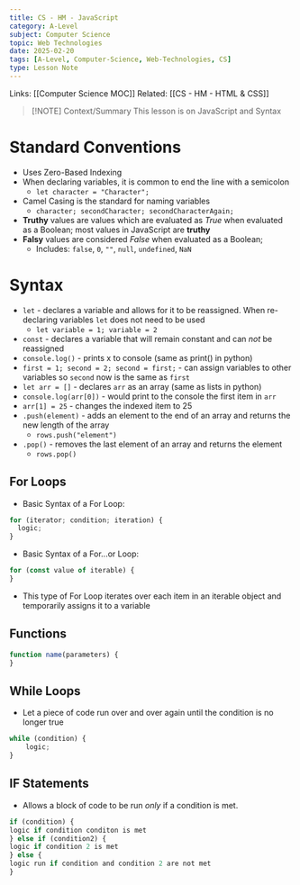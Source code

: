```yaml
---
title: CS - HM - JavaScript
category: A-Level
subject: Computer Science
topic: Web Technologies
date: 2025-02-20
tags: [A-Level, Computer-Science, Web-Technologies, CS]
type: Lesson Note
---
```


Links: [[Computer Science MOC]]
Related: [[CS - HM - HTML & CSS]]

> [!NOTE] Context/Summary
> This lesson is on JavaScript and Syntax

# Standard Conventions
- Uses Zero-Based Indexing
- When declaring variables, it is common to end the line with a semicolon
	- `let character = "Character";`
- Camel Casing is the standard for naming variables
	- `character; secondCharacter; secondCharacterAgain;`
- **Truthy** values are values which are evaluated as *True* when evaluated as a Boolean; most values in JavaScript are **truthy**
- **Falsy** values are considered *False* when evaluated as a Boolean;
	- Includes: `false`, `0`, `""`, `null`, `undefined`, `NaN`
# Syntax
- `let` - declares a variable and allows for it to be reassigned. When re-declaring variables  `let` does not need to be used
	- `let variable = 1; variable = 2`
- `const` - declares a variable that will remain constant and can *not* be reassigned 
- `console.log()` - prints x to console (same as print() in python)
- `first = 1; second = 2; second = first;` - can assign variables to other variables so `second` now is  the same as `first`
- `let arr = []` - declares `arr` as an array (same as lists in python)
- `console.log(arr[0])` - would print to the console the first item in `arr`
- `arr[1] = 25` - changes the indexed item to 25
- `.push(element)` - adds an element to the end of an array and returns the new length of the array
	- `rows.push("element")`
- `.pop()` - removes the last element of an array and returns the element
	- `rows.pop()`
## For Loops
- Basic Syntax of a For Loop:
```js
for (iterator; condition; iteration) {
  logic;
}
```
- Basic Syntax of a For...or Loop:
```js
for (const value of iterable) {
}
```
- This type of For Loop iterates over each item in an iterable object and temporarily assigns it to a variable
## Functions
```javascript
function name(parameters) {
}
```
## While Loops
- Let a piece of code run over and over again until the condition is no longer true
```js
while (condition) {
	logic;
}
```
## IF Statements
- Allows a block of code to be run *only* if a condition is met.
```js
if (condition) {
logic if condition conditon is met
} else if (condition2) {
logic if condition 2 is met
} else {
logic run if condition and condition 2 are not met
}
```
